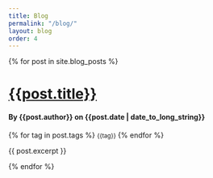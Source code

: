 ```yaml
---
title: Blog
permalink: "/blog/"
layout: blog
order: 4
---
```


<div class="row">
    {% for post in site.blog_posts %}
        <div class="col-xs-12">
            <a href="{{ post.url | prepend: site.baseurl }}">
                <h1>{{post.title}}</h1>
            </a>
                <h4>By {{post.author}} on {{post.date | date_to_long_string}}</h4>
                {% for tag in post.tags %}
                    <small class="label label-blog">{{tag}}</small>
                {% endfor %}
                <p>{{ post.excerpt }}</p>
        </div>
    {% endfor %}
</div>
